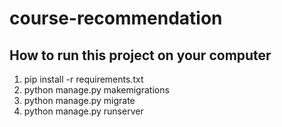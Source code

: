 # course-recommendation
## How to run this project on your computer
1. pip install -r requirements.txt
2. python manage.py makemigrations
3. python manage.py migrate
4. python manage.py runserver